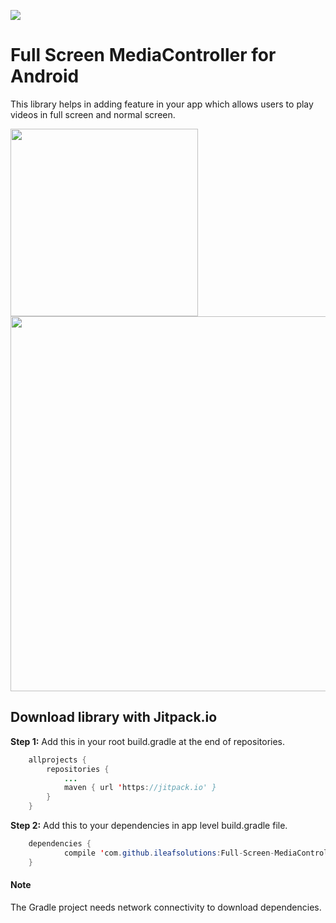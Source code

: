 [![](https://jitpack.io/v/ileafsolutions/Full-Screen-MediaController.svg)](https://jitpack.io/#ileafsolutions/Full-Screen-MediaController/)


# Full Screen MediaController for Android

This library helps in adding feature in your app which allows users to play videos in full screen and normal screen.

<img src="https://preview.ibb.co/gtKrRm/Screenshot_20180115_110844.png" width="300">
<img src="https://preview.ibb.co/gDbGsR/Screenshot_20180115_110858.png" width="600">

## Download library with Jitpack.io

**Step 1:** Add this in your root build.gradle at the end of repositories.
```java
	allprojects {
		repositories {
			...
			maven { url 'https://jitpack.io' }
		}
	}
```
**Step 2:** Add this to your dependencies in app level build.gradle file.
```java
	dependencies {
	        compile 'com.github.ileafsolutions:Full-Screen-MediaController:1.1'
	}
```

#### Note

The Gradle project needs network connectivity to download dependencies.

